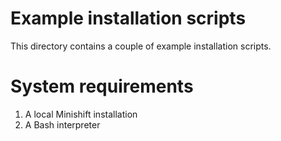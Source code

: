 # Example installation scripts 

This directory contains a couple of example installation scripts.

# System requirements

1. A local Minishift installation
2. A Bash interpreter
